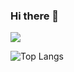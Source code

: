 ### Hi there 👋

![](https://github-profile-summary-cards.vercel.app/api/cards/profile-details?username=Eudgene8)

![Top Langs](https://github-readme-stats.vercel.app/api/top-langs/?username=Eudgene8&layout=compact)

<!--
**Eudgene8/Eudgene8** is a ✨ _special_ ✨ repository because its `README.md` (this file) appears on your GitHub profile.

Here are some ideas to get you started:

- 🔭 I’m currently working on ...
- 🌱 I’m currently learning ...
- 👯 I’m looking to collaborate on ...
- 🤔 I’m looking for help with ...
- 💬 Ask me about ...
- 📫 How to reach me: ...
- 😄 Pronouns: ...
- ⚡ Fun fact: ...
-->
